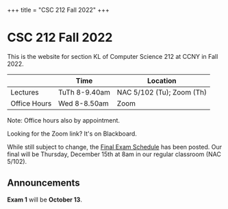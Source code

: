 +++
title = "CSC 212 Fall 2022"
+++

# CSC 212 Fall 2022

This is the website for section KL of Computer Science 212 at CCNY in Fall 2022.

|              | Time           | Location          |
| ------------ | -------------  | ----------------- |
| Lectures     | TuTh 8-9.40am  | NAC 5/102 (Tu); Zoom (Th) |
| Office Hours | Wed 8-8.50am   | Zoom              |

Note: Office hours also by appointment.

Looking for the Zoom link? It's on Blackboard.

While still subject to change, the [Final Exam Schedule](https://www.ccny.cuny.edu/registrar/fall-2022-final-exam-schedule) has been posted.
Our final will be Thursday, December 15th at 8am in our regular classroom (NAC 5/102).

## Announcements

**Exam 1** will be **October 13**.
